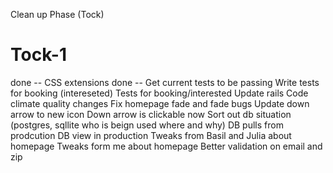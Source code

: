 Clean up Phase (Tock)

Tock-1
======
done -- CSS extensions
done -- Get current tests to be passing
Write tests for booking (intereseted)
Tests for booking/interested
Update rails
Code climate quality changes
Fix homepage fade and fade bugs
Update down arrow to new icon
Down arrow is clickable now
Sort out db situation (postgres, sqllite who is beign used where and why)
DB pulls from prodcution
DB view in production
Tweaks from Basil and Julia about homepage
Tweaks form me about homepage
Better validation on email and zip
